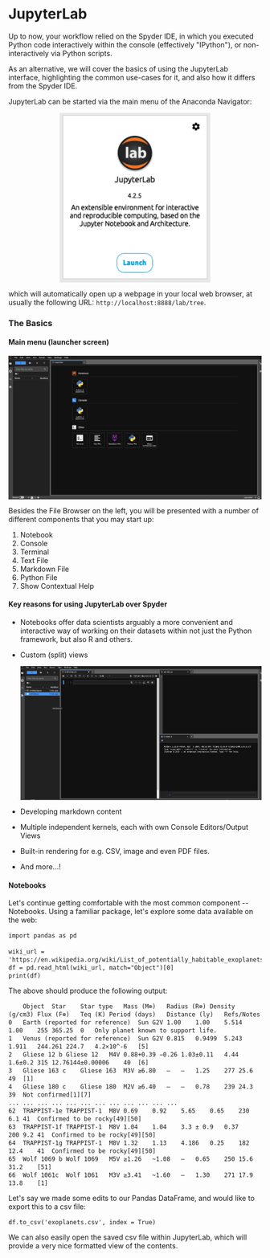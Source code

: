 # JupyterLab

Up to now, your workflow relied on the Spyder IDE, in which you executed Python code interactively within the console (effectively "IPython"), or non-interactively via Python scripts. 

As an alternative, we will cover the basics of using the JupyterLab interface, highlighting the common use-cases for it, and also how it differs from the Spyder IDE.

JupyterLab can be started via the main menu of the Anaconda Navigator:
<div>
<img src="https://github.com/ChpcTraining/css2024_notes/blob/main/week1/day4_dara/images/jupyter_lab.png" width=300 style="display: block; margin: auto;" />
</div>

which will automatically open up a webpage in your local web browser, at usually the following URL: `http://localhost:8888/lab/tree`. 

### The Basics

#### Main menu (launcher screen)
<div>
    <img src="./images/jupyterlab_main_view.png" width=800 style="display: block; margin: auto;" />
</div>

Besides the File Browser on the left, you will be presented with a number of different components that you may start up:
1. Notebook
2. Console 
3. Terminal
4. Text File
5. Markdown File
6. Python File
7. Show Contextual Help

#### Key reasons for using JupyterLab over Spyder
- Notebooks offer data scientists arguably a more convenient and interactive way of working on their datasets within not just the Python framework, but also R and others.
  
- Custom (split) views

  <div>
    <img src="./images/jupyterlab_layout.png" width=800 style="display: block; margin: auto;" />
</div>

- Developing markdown content
  
- Multiple independent kernels, each with own Console Editors/Output Views

- Built-in rendering for e.g. CSV, image and even PDF files.

- And more...!


#### Notebooks

Let's continue getting comfortable with the most common component -- Notebooks. Using a familiar package, let's explore some data available on the web:

```
import pandas as pd

wiki_url = 'https://en.wikipedia.org/wiki/List_of_potentially_habitable_exoplanets'
df = pd.read_html(wiki_url, match="Object")[0]
print(df)
```

The above should produce the following output:
```
	Object	Star	Star type	Mass (M⊕)	Radius (R⊕)	Density (g/cm3)	Flux (F⊕)	Teq (K)	Period (days)	Distance (ly)	Refs/Notes
0	Earth (reported for reference)	Sun	G2V	1.00	1.00	5.514	1.00	255	365.25	0	Only planet known to support life.
1	Venus (reported for reference)	Sun	G2V	0.815	0.9499	5.243	1.911	244.261	224.7	4.2×10^-6	[5]
2	Gliese 12 b	Gliese 12	M4V	0.88+0.39 −0.26	1.03±0.11	4.44	1.6±0.2	315	12.76144±0.00006	40	[6]
3	Gliese 163 c	Gliese 163	M3V	≥6.80	—	—	1.25	277	25.6	49	[1]
4	Gliese 180 c	Gliese 180	M2V	≥6.40	—	—	0.78	239	24.3	39	Not confirmed[1][7]
...	...	...	...	...	...	...	...	...	...	...	...
62	TRAPPIST-1e	TRAPPIST-1	M8V	0.69	0.92	5.65	0.65	230	6.1	41	Confirmed to be rocky[49][50]
63	TRAPPIST-1f	TRAPPIST-1	M8V	1.04	1.04	3.3 ± 0.9	0.37	200	9.2	41	Confirmed to be rocky[49][50]
64	TRAPPIST-1g	TRAPPIST-1	M8V	1.32	1.13	4.186	0.25	182	12.4	41	Confirmed to be rocky[49][50]
65	Wolf 1069 b	Wolf 1069	M5V	≥1.26	~1.08	—	0.65	250	15.6	31.2	[51]
66	Wolf 1061c	Wolf 1061	M3V	≥3.41	~1.60	—	1.30	271	17.9	13.8	[1]
```

Let's say we made some edits to our Pandas DataFrame, and would like to export this to a csv file:
```
df.to_csv('exoplanets.csv', index = True)
```

We can also easily open the saved csv file within JupyterLab, which will provide a very nice formatted view of the contents.

